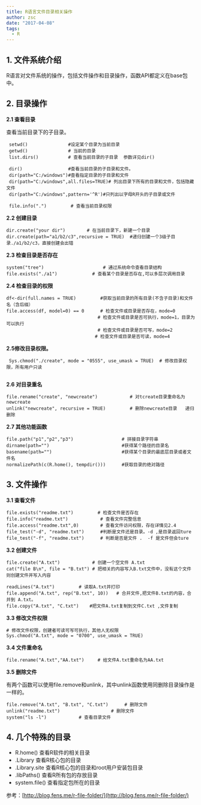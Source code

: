 ```yaml
---
title: R语言文件目录相关操作
author: zsc
date: "2017-04-08"
tags:
  - R
---
```


## 1. 文件系统介绍

R语言对文件系统的操作，包括文件操作和目录操作，函数API都定义在base包中。



## 2. 目录操作

**2.1 查看目录**

查看当前目录下的子目录。

```
 setwd()               #设定某个目录为当前目录
 getwd()               # 当前的目录
 list.dirs()           # 查看当前目录的子目录  参数详见dir()
 
 dir()                 #查看当前目录的子目录和文件。
 dir(path="C:/windows")#查看指定目录的子目录和文件
 dir(path="C:/windows",all.files=TRUE)# 列出目录下所有的目录和文件，包括隐藏文件
 dir(path="C:/windows",pattern='^R')#只列出以字母R开头的子目录或文件
 
 file.info(".")         # 查看当前目录权限
```

**2.2 创建目录**

```
dir.create("your dir")        # 在当前目录下，新建一个目录
dir.create(path="a1/b2/c3",recursive = TRUE)  #递归创建一个3级子目录./a1/b2/c3，直接创建会出错
```

**2.3 检查目录是否存在**

```
system("tree")                      # 通过系统命令查看目录结构
file.exists("./a1")             # 查看某个目录是否存在,可以多层次调用目录
```

**2.4 检查目录的权限**

```
df<-dir(full.names = TRUE)         #获取当前目录的所有目录(不含子目录)和文件名（含后缀）
file.access(df, model=0) == 0      # 检查文件或目录是否存在，mode=0
         						  # 检查文件或目录是否可执行，mode=1，目录为可以执行
         						  # 检查文件或目录是否可写，mode=2
          						 # 检查文件或目录是否可读，mode=4
```

**2.5修改目录权限。**

```
 Sys.chmod("./create", mode = "0555", use_umask = TRUE)  # 修改目录权限，所有用户只读
 
```

**2.6 对目录重名**

```
file.rename("create", "newcreate")            # 对tcreate目录重命名为newcreate
unlink("newcreate", recursive = TRUE)         # 删除newcreate目录   递归删除
```

**2.7 其他功能函数**

```
file.path("p1","p2","p3")                  # 拼接目录字符串
dirname(path="")                           #获得某个路径的目录名
basename(path="")                          #获得某个目录的最底层目录或者文件名
normalizePath(c(R.home(), tempdir()))      #获取目录的绝对路径
```

## 3. 文件操作

**3.1 查看文件**

```
file.exists("readme.txt")         # 检查文件是否存在
file.info("readme.txt")            # 查看文件完整信息
file.access("readme.txt",0)        # 查看文件访问权限，存在详情见2.4
file_test("-d", "readme.txt")      #判断是文件还是目录。-d ,是目录返回ture
file_test("-f", "readme.txt")      # 判断是否是文件 .  -f 是文件但会ture

```

 **3.2 创建文件**

```
file.create("A.txt")            # 创建一个空文件 A.txt
cat("file B\n", file = "B.txt") # 把相关的内容写入B.txt文件中，没有这个文件则创建文件并写入内容 

readLines("A.txt")         # 读取A.txt并打印
file.append("A.txt", rep("B.txt", 10))   # 合并文件,把文件B.txt的内容，合并到 A.txt。
file.copy("A.txt", "C.txt")    #把文件A.txt复制到文件C.txt ,文件复制
```

**3.3 修改文件权限**

```
# 修改文件权限，创建者可读可写可执行，其他人无权限
Sys.chmod("A.txt", mode = "0700", use_umask = TRUE)
```

**3.4 文件重命名**

```
file.rename("A.txt","AA.txt")     # 给文件A.txt重命名为AA.txt
```

**3.5 删除文件**

有两个函数可以使用file.remove和unlink，其中unlink函数使用同删除目录操作是一样的。

```
file.remove("A.txt", "B.txt", "C.txt")      # 删除文件
unlink("readme.txt")                   # 删除文件
system("ls -l")            # 查看目录文件
```

## 4. 几个特殊的目录

- R.home() 查看R软件的相关目录
- .Library 查看R核心包的目录
- .Library.site 查看R核心包的目录和root用户安装包目录
- .libPaths() 查看R所有包的存放目录
- system.file() 查看指定包所在的目录

参考：[http://blog.fens.me/r-file-folder/](http://blog.fens.me/r-file-folder/)